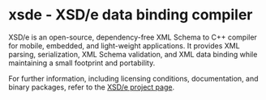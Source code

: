 # xsde - XSD/e data binding compiler

XSD/e is an open-source, dependency-free XML Schema to C++ compiler for
mobile, embedded, and light-weight applications. It provides XML parsing,
serialization, XML Schema validation, and XML data binding while maintaining a
small footprint and portability.

For further information, including licensing conditions, documentation, and
binary packages, refer to the [XSD/e project
page](https://codesynthesis.com/products/xsde/).
